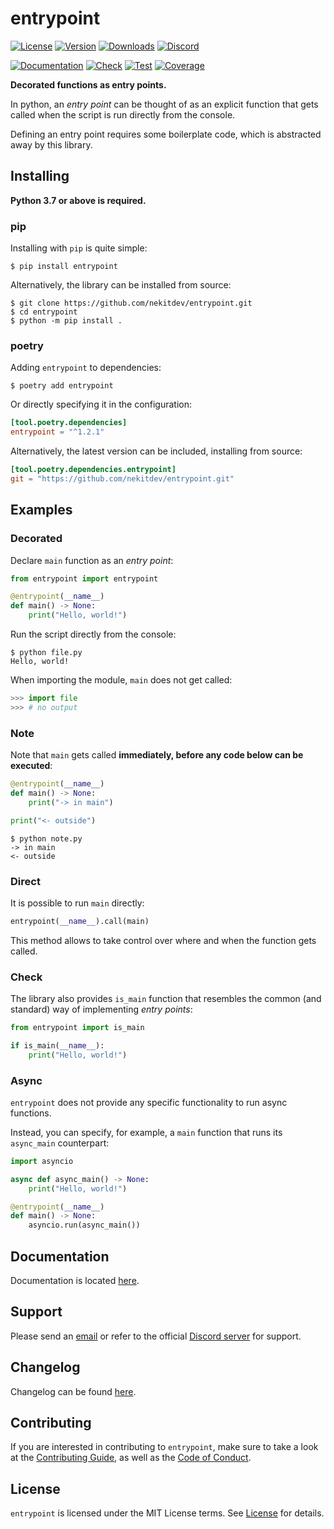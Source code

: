 # entrypoint

[![License][License Badge]][License]
[![Version][Version Badge]][Package]
[![Downloads][Downloads Badge]][Package]
[![Discord][Discord Badge]][Discord]

[![Documentation][Documentation Badge]][Documentation]
[![Check][Check Badge]][Actions]
[![Test][Test Badge]][Actions]
[![Coverage][Coverage Badge]][Coverage]

**Decorated functions as entry points.**

In python, an *entry point* can be thought of as an explicit function
that gets called when the script is run directly from the console.

Defining an entry point requires some boilerplate code, which is
abstracted away by this library.

## Installing

**Python 3.7 or above is required.**

### pip

Installing with `pip` is quite simple:

```console
$ pip install entrypoint
```

Alternatively, the library can be installed from source:

```console
$ git clone https://github.com/nekitdev/entrypoint.git
$ cd entrypoint
$ python -m pip install .
```

### poetry

Adding `entrypoint` to dependencies:

```console
$ poetry add entrypoint
```

Or directly specifying it in the configuration:

```toml
[tool.poetry.dependencies]
entrypoint = "^1.2.1"
```

Alternatively, the latest version can be included, installing from source:

```toml
[tool.poetry.dependencies.entrypoint]
git = "https://github.com/nekitdev/entrypoint.git"
```

## Examples

### Decorated

Declare `main` function as an *entry point*:

```python
from entrypoint import entrypoint

@entrypoint(__name__)
def main() -> None:
    print("Hello, world!")
```

Run the script directly from the console:

```console
$ python file.py
Hello, world!
```

When importing the module, `main` does not get called:

```python
>>> import file
>>> # no output
```

### Note

Note that `main` gets called **immediately, before any code below can be executed**:

```python
@entrypoint(__name__)
def main() -> None:
    print("-> in main")

print("<- outside")
```

```console
$ python note.py
-> in main
<- outside
```

### Direct

It is possible to run `main` directly:

```python
entrypoint(__name__).call(main)
```

This method allows to take control over where and when the function gets called.

### Check

The library also provides `is_main` function that resembles
the common (and standard) way of implementing *entry points*:

```python
from entrypoint import is_main

if is_main(__name__):
    print("Hello, world!")
```

### Async

`entrypoint` does not provide any specific functionality to run async functions.

Instead, you can specify, for example, a `main` function that runs its `async_main` counterpart:

```python
import asyncio

async def async_main() -> None:
    print("Hello, world!")

@entrypoint(__name__)
def main() -> None:
    asyncio.run(async_main())
```

## Documentation

Documentation is located [here][Documentation].

## Support

Please send an [email][Email] or refer to the official [Discord server][Discord] for support.

## Changelog

Changelog can be found [here][Changelog].

## Contributing

If you are interested in contributing to `entrypoint`, make sure to take a look at the
[Contributing Guide][Contributing Guide], as well as the [Code of Conduct][Code of Conduct].

## License

`entrypoint` is licensed under the MIT License terms. See [License][License] for details.

[Email]: mailto:support@nekit.dev

[Discord]: https://nekit.dev/discord

[Actions]: https://github.com/nekitdev/entrypoint/actions

[Changelog]: https://github.com/nekitdev/entrypoint/blob/main/CHANGELOG.md
[Code of Conduct]: https://github.com/nekitdev/entrypoint/blob/main/CODE_OF_CONDUCT.md
[Contributing Guide]: https://github.com/nekitdev/entrypoint/blob/main/CONTRIBUTING.md
[Security]: https://github.com/nekitdev/entrypoint/blob/main/SECURITY.md

[License]: https://github.com/nekitdev/entrypoint/blob/main/LICENSE

[Package]: https://pypi.org/project/entrypoint
[Coverage]: https://codecov.io/gh/nekitdev/entrypoint
[Documentation]: https://nekitdev.github.io/entrypoint

[Discord Badge]: https://img.shields.io/badge/chat-discord-5865f2
[License Badge]: https://img.shields.io/pypi/l/entrypoint
[Version Badge]: https://img.shields.io/pypi/v/entrypoint
[Downloads Badge]: https://img.shields.io/pypi/dm/entrypoint

[Documentation Badge]: https://img.shields.io/badge/docs-material-blue

[Check Badge]: https://github.com/nekitdev/entrypoint/workflows/check/badge.svg
[Test Badge]: https://github.com/nekitdev/entrypoint/workflows/test/badge.svg
[Coverage Badge]: https://codecov.io/gh/nekitdev/entrypoint/branch/main/graph/badge.svg
